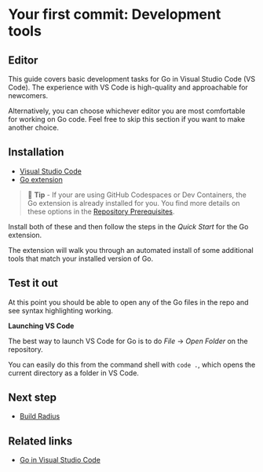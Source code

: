 # Your first commit: Development tools

<!--
    Note: some of this content is synchronized with the prerequisites guide for simplicity. Keep these in sync!
-->

## Editor

This guide covers basic development tasks for Go in Visual Studio Code (VS Code). The experience with VS Code is high-quality and approachable for newcomers.

Alternatively, you can choose whichever editor you are most comfortable for working on Go code. Feel free to skip this section if you want to make another choice.

## Installation

- [Visual Studio Code](https://code.visualstudio.com/)
- [Go extension](https://marketplace.visualstudio.com/items?itemName=golang.go)

> 📝 **Tip** - If your are using GitHub Codespaces or Dev Containers, the Go extension is already installed for you. You find more details on these options in the [Repository Prerequisites](../contributing-code-prerequisites/README.md).

Install both of these and then follow the steps in the *Quick Start* for the Go extension.

The extension will walk you through an automated install of some additional tools that match your installed version of Go.

## Test it out

At this point you should be able to open any of the Go files in the repo and see syntax highlighting working.

**Launching VS Code**

The best way to launch VS Code for Go is to do *File* -> *Open Folder* on the repository.

You can easily do this from the command shell with `code .`, which opens the current directory as a folder in VS Code.

## Next step

- [Build Radius](first-commit-02-building.md)

## Related links

- [Go in Visual Studio Code](https://code.visualstudio.com/docs/languages/go)